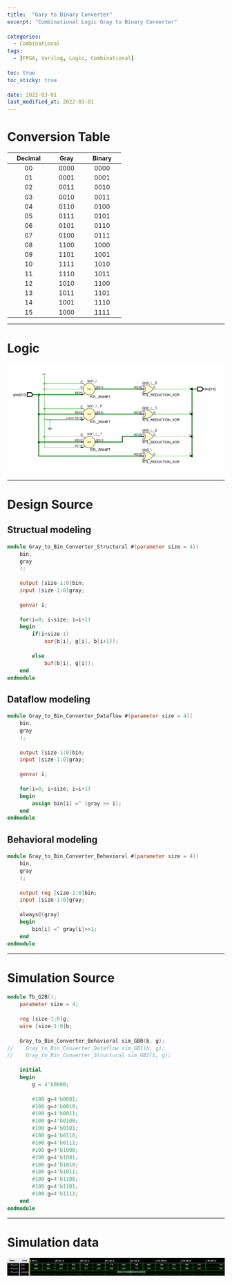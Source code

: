 ```yaml
---
title:  "Gary to Binary Converter"
excerpt: "Combinational Logic Gray to Binary Converter"

categories:
  - Combinational
tags:
  - [FPGA, Verilog, Logic, Combinational]

toc: true
toc_sticky: true

date: 2022-03-01
last_modified_at: 2022-03-01
---
```


# Conversion Table

| &nbsp; &nbsp; Decimal &nbsp; &nbsp; | &nbsp; &nbsp; Gray &nbsp; &nbsp; | &nbsp; &nbsp; Binary &nbsp; &nbsp; |
|:---:|:---:|:---:|
|  00  |  0000  |  0000  |
|  01  |  0001  |  0001  |
|  02  |  0011  |  0010  |
|  03  |  0010  |  0011  |
|  04  |  0110  |  0100  |
|  05  |  0111  |  0101  |
|  06  |  0101  |  0110  |
|  07  |  0100  |  0111  |
|  08  |  1100  |  1000  |
|  09  |  1101  |  1001  |
|  10  |  1111  |  1010  |
|  11  |  1110  |  1011  |
|  12  |  1010  |  1100  |
|  13  |  1011  |  1101  |
|  14  |  1001  |  1110  |
|  15  |  1000  |  1111  |

---

# Logic

![G2B](/images/2022-03-01-G2B/logic.png)

---

# Design Source

## Structual modeling

```verilog
module Gray_to_Bin_Converter_Structural #(parameter size = 4)(
    bin,
    gray
    );
    
    output [size-1:0]bin;
    input [size-1:0]gray;
    
    genvar i;
    
    for(i=0; i<size; i=i+1)
    begin
        if(i<size-1)
            xor(b[i], g[i], b[i+1]);
        
        else
            buf(b[i], g[i]);
    end
endmodule
```

## Dataflow modeling

```verilog
module Gray_to_Bin_Converter_Dataflow #(parameter size = 4)(
    bin,
    gray
    );
    
    output [size-1:0]bin;
    input [size-1:0]gray;
    
    genvar i;
    
    for(i=0; i<size; i=i+1)
    begin
        assign bin[i] =^ (gray >> i);
    end
endmodule
```

## Behavioral modeling

```verilog
module Gray_to_Bin_Converter_Behavioral #(parameter size = 4)(
    bin,
    gray
    );
    
    output reg [size-1:0]bin;
    input [size-1:0]gray;
    
    always@(gray)
    begin
        bin[i] =^ gray[i]>>1;
    end
endmodule
```
---

# Simulation Source

```verilog
module Tb_G2B();
    parameter size = 4;
    
    reg [size-1:0]g;
    wire [size-1:0]b;
    
    Gray_to_Bin_Converter_Behavioral sim_GB0(b, g);
//    Gray_to_Bin_Converter_Dataflow sim_GB1(b, g);
//    Gray_to_Bin_Converter_Structural sim_GB2(b, g);
    
    initial
    begin
        g = 4'b0000;
        
        #100 g=4'b0001;
        #100 g=4'b0010;
        #100 g=4'b0011;
        #100 g=4'b0100;
        #100 g=4'b0101;
        #100 g=4'b0110;
        #100 g=4'b0111;
        #100 g=4'b1000;
        #100 g=4'b1001;
        #100 g=4'b1010;
        #100 g=4'b1011;
        #100 g=4'b1100;
        #100 g=4'b1101;
        #100 g=4'b1111;
    end
endmodule
```
---

# Simulation data

![Tb_G2B](/images/2022-03-01-G2B/tb.png)
